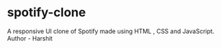 # spotify-clone
A responsive UI clone of Spotify made using HTML , CSS and JavaScript.
<br>
Author - Harshit
